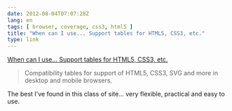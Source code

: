 ```yaml
---
date: 2012-08-04T07:07:28Z
lang: en
tags: [ browser, coverage, css3, html5 ]
title: "When can I use... Support tables for HTML5, CSS3, etc."
type: link
---
```


[When can I use... Support tables for HTML5, CSS3,
etc.](http://caniuse.com/#agents=All)

> Compatibility tables for support of HTML5, CSS3, SVG and more in
> desktop and mobile browsers.

The best I've found in this class of site... very flexible, practical
and easy to use.

